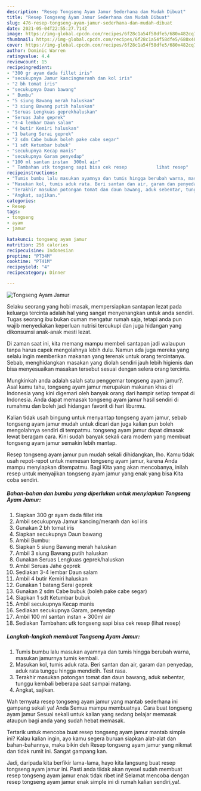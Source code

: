 ```yaml
---
description: "Resep Tongseng Ayam Jamur Sederhana dan Mudah Dibuat"
title: "Resep Tongseng Ayam Jamur Sederhana dan Mudah Dibuat"
slug: 476-resep-tongseng-ayam-jamur-sederhana-dan-mudah-dibuat
date: 2021-05-04T22:55:27.714Z
image: https://img-global.cpcdn.com/recipes/6f28c1a54f58dfe5/680x482cq70/tongseng-ayam-jamur-foto-resep-utama.jpg
thumbnail: https://img-global.cpcdn.com/recipes/6f28c1a54f58dfe5/680x482cq70/tongseng-ayam-jamur-foto-resep-utama.jpg
cover: https://img-global.cpcdn.com/recipes/6f28c1a54f58dfe5/680x482cq70/tongseng-ayam-jamur-foto-resep-utama.jpg
author: Dominic Warren
ratingvalue: 4.4
reviewcount: 15
recipeingredient:
- "300 gr ayam dada fillet iris"
- "secukupnya Jamur kancingmeranh dan kol iris"
- "2 bh tomat iris"
- "secukupnya Daun bawang"
- " Bumbu"
- "5 siung Bawang merah haluskan"
- "3 siung Bawang putih haluskan"
- "Seruas Lengkuas geprekhaluskan"
- "Seruas Jahe geprek"
- "3-4 lembar Daun salam"
- "4 butir Kemiri haluskan"
- "1 batang Serai geprek"
- "2 sdm Cabe bubuk boleh pake cabe segar"
- "1 sdt Ketumbar bubuk"
- "secukupnya Kecap manis"
- "secukupnya Garam penyedap"
- "100 ml santan instan  300ml air"
- " Tambahan utk tongseng sapi bisa cek resep           lihat resep"
recipeinstructions:
- "Tumis bumbu lalu masukan ayamnya dan tumis hingga berubah warna, masukan jamurnya tumis kembali."
- "Masukan kol, tumis aduk rata. Beri santan dan air, garam dan penyedap, aduk rata tunggu hingga mendidih. Test rasa."
- "Terakhir masukan potongan tomat dan daun bawang, aduk sebentar, tunggu kembali beberapa saat sampai matang."
- "Angkat, sajikan."
categories:
- Resep
tags:
- tongseng
- ayam
- jamur

katakunci: tongseng ayam jamur 
nutrition: 256 calories
recipecuisine: Indonesian
preptime: "PT34M"
cooktime: "PT41M"
recipeyield: "4"
recipecategory: Dinner

---
```



![Tongseng Ayam Jamur](https://img-global.cpcdn.com/recipes/6f28c1a54f58dfe5/680x482cq70/tongseng-ayam-jamur-foto-resep-utama.jpg)

Selaku seorang yang hobi masak, mempersiapkan santapan lezat pada keluarga tercinta adalah hal yang sangat menyenangkan untuk anda sendiri. Tugas seorang ibu bukan cuman mengatur rumah saja, tetapi anda pun wajib menyediakan keperluan nutrisi tercukupi dan juga hidangan yang dikonsumsi anak-anak mesti lezat.

Di zaman  saat ini, kita memang mampu membeli santapan jadi walaupun tanpa harus capek mengolahnya lebih dulu. Namun ada juga mereka yang selalu ingin memberikan makanan yang terenak untuk orang tercintanya. Sebab, menghidangkan masakan yang diolah sendiri jauh lebih higienis dan bisa menyesuaikan masakan tersebut sesuai dengan selera orang tercinta. 



Mungkinkah anda adalah salah satu penggemar tongseng ayam jamur?. Asal kamu tahu, tongseng ayam jamur merupakan makanan khas di Indonesia yang kini digemari oleh banyak orang dari hampir setiap tempat di Indonesia. Anda dapat memasak tongseng ayam jamur hasil sendiri di rumahmu dan boleh jadi hidangan favorit di hari liburmu.

Kalian tidak usah bingung untuk menyantap tongseng ayam jamur, sebab tongseng ayam jamur mudah untuk dicari dan juga kalian pun boleh mengolahnya sendiri di tempatmu. tongseng ayam jamur dapat dimasak lewat beragam cara. Kini sudah banyak sekali cara modern yang membuat tongseng ayam jamur semakin lebih mantap.

Resep tongseng ayam jamur pun mudah sekali dihidangkan, lho. Kamu tidak usah repot-repot untuk memesan tongseng ayam jamur, karena Anda mampu menyiapkan ditempatmu. Bagi Kita yang akan mencobanya, inilah resep untuk menyajikan tongseng ayam jamur yang enak yang bisa Kita coba sendiri.

<!--inarticleads1-->

##### Bahan-bahan dan bumbu yang diperlukan untuk menyiapkan Tongseng Ayam Jamur:

1. Siapkan 300 gr ayam dada fillet iris
1. Ambil secukupnya Jamur kancing/meranh dan kol iris
1. Gunakan 2 bh tomat iris
1. Siapkan secukupnya Daun bawang
1. Ambil  Bumbu:
1. Siapkan 5 siung Bawang merah haluskan
1. Ambil 3 siung Bawang putih haluskan
1. Gunakan Seruas Lengkuas geprek/haluskan
1. Ambil Seruas Jahe geprek
1. Sediakan 3-4 lembar Daun salam
1. Ambil 4 butir Kemiri haluskan
1. Gunakan 1 batang Serai geprek
1. Gunakan 2 sdm Cabe bubuk (boleh pake cabe segar)
1. Siapkan 1 sdt Ketumbar bubuk
1. Ambil secukupnya Kecap manis
1. Sediakan secukupnya Garam, penyedap
1. Ambil 100 ml santan instan + 300ml air
1. Sediakan  Tambahan: utk tongseng sapi bisa cek resep           (lihat resep)




<!--inarticleads2-->

##### Langkah-langkah membuat Tongseng Ayam Jamur:

1. Tumis bumbu lalu masukan ayamnya dan tumis hingga berubah warna, masukan jamurnya tumis kembali.
1. Masukan kol, tumis aduk rata. Beri santan dan air, garam dan penyedap, aduk rata tunggu hingga mendidih. Test rasa.
1. Terakhir masukan potongan tomat dan daun bawang, aduk sebentar, tunggu kembali beberapa saat sampai matang.
1. Angkat, sajikan.




Wah ternyata resep tongseng ayam jamur yang mantab sederhana ini gampang sekali ya! Anda Semua mampu membuatnya. Cara buat tongseng ayam jamur Sesuai sekali untuk kalian yang sedang belajar memasak ataupun bagi anda yang sudah hebat memasak.

Tertarik untuk mencoba buat resep tongseng ayam jamur mantab simple ini? Kalau kalian ingin, ayo kamu segera buruan siapkan alat-alat dan bahan-bahannya, maka bikin deh Resep tongseng ayam jamur yang nikmat dan tidak rumit ini. Sangat gampang kan. 

Jadi, daripada kita berfikir lama-lama, hayo kita langsung buat resep tongseng ayam jamur ini. Pasti anda tiidak akan nyesel sudah membuat resep tongseng ayam jamur enak tidak ribet ini! Selamat mencoba dengan resep tongseng ayam jamur enak simple ini di rumah kalian sendiri,ya!.

